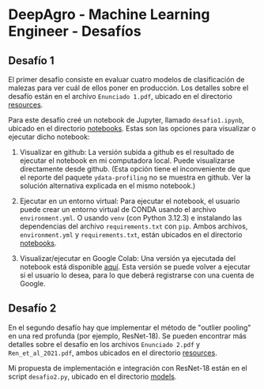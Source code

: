# DeepAgro - Machine Learning Engineer - Desafíos

## Desafío 1

El primer desafío consiste en evaluar cuatro modelos de clasificación de malezas para ver cuál de ellos poner en producción. Los detalles sobre el desafío están en el archivo `Enunciado 1.pdf`, ubicado en el directorio [resources](./resources/).

Para este desafío creé un notebook de Jupyter, llamado `desafio1.ipynb`, ubicado en el directorio [notebooks](./notebooks/). Estas son las opciones para visualizar o ejecutar dicho notebook:

1) Visualizar en github: La versión subida a github es el resultado de ejecutar el notebook en mi computadora local. Puede visualizarse directamente desde github. (Esta opción tiene el inconveniente de que el reporte del paquete `ydata-profiling` no se muestra en github. Ver la solución alternativa explicada en el mismo notebook.)

2) Ejecutar en un entorno virtual: Para ejecutar el notebook, el usuario puede crear un entorno virtual de CONDA usando el archivo `environment.yml`. O usando `venv` (con Python 3.12.3) e instalando las dependencias del archivo `requirements.txt` con `pip`. Ambos archivos, `environment.yml` y `requirements.txt`, están ubicados en el directorio [notebooks](./notebooks/).

3) Visualizar/ejecutar en Google Colab: Una versión ya ejecutada del notebook está disponible [aquí](https://colab.research.google.com/github/pcarnelli/deepagro-ml-desafios/blob/main/notebooks/desafio1_colab.ipynb). Esta versión se puede volver a ejecutar si el usuario lo desea, para lo que deberá registrarse con una cuenta de Google.

## Desafío 2

En el segundo desafío hay que implementar el método de "outlier pooling" en una red profunda (por ejemplo, ResNet-18). Se pueden encontrar más detalles sobre el desafío en los archivos `Enunciado 2.pdf` y `Ren_et_al_2021.pdf`, ambos ubicados en el directorio [resources](./resources/).

Mi propuesta de implementación e integración con ResNet-18 están en el script `desafio2.py`, ubicado en el directorio [models](./models/).
